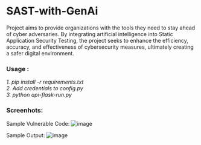 # SAST-with-GenAi

Project aims to provide organizations with the tools they need to stay ahead of cyber adversaries. By integrating artificial intelligence into Static Application Security Testing, the project seeks to enhance the efficiency, accuracy, and effectiveness of cybersecurity measures, ultimately creating a safer digital environment.

### Usage :<br/>
*1. pip install -r requirements.txt* <br/>
*2. Add credentials to config.py* <br/>
*3. python api-flask-run.py* <br/>

### Screenhots: 
Sample Vulnerable Code: 
![image](https://github.com/Mohit0/SAST-with-GenAi/assets/17490996/2bc5b3c4-3040-4fd8-9eeb-713e844ce4d4)

Sample Output:
![image](https://github.com/Mohit0/SAST-with-GenAi/assets/17490996/e13fc495-0dd7-4b13-a537-78986b521cb6)

